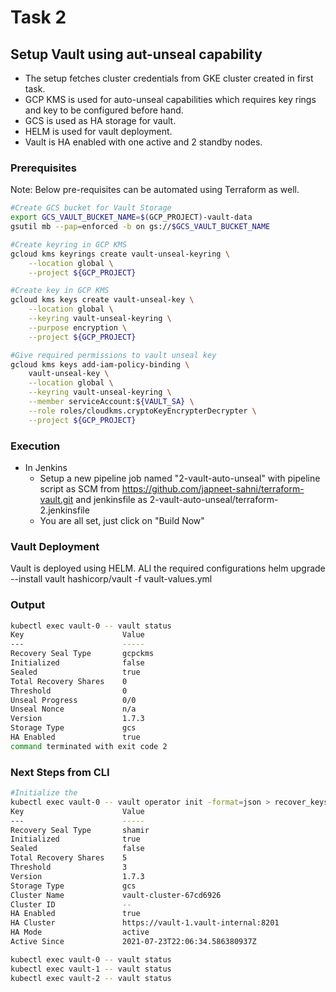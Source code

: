 # Task 2
## Setup Vault using aut-unseal capability

- The setup fetches cluster credentials from GKE cluster created in first task.
- GCP KMS is used for auto-unseal capabilities which requires key rings and key to be configured before hand.
- GCS is used as HA storage for vault.
- HELM is used for vault deployment.
- Vault is HA enabled with one active and 2 standby nodes.

### Prerequisites
Note: Below pre-requisites can be automated using Terraform as well.

```bash
#Create GCS bucket for Vault Storage
export GCS_VAULT_BUCKET_NAME=$(GCP_PROJECT)-vault-data
gsutil mb --pap=enforced -b on gs://$GCS_VAULT_BUCKET_NAME

#Create keyring in GCP KMS
gcloud kms keyrings create vault-unseal-keyring \
    --location global \
    --project ${GCP_PROJECT}

#Create key in GCP KMS
gcloud kms keys create vault-unseal-key \
    --location global \
    --keyring vault-unseal-keyring \
    --purpose encryption \
    --project ${GCP_PROJECT}

#Give required permissions to vault unseal key
gcloud kms keys add-iam-policy-binding \
    vault-unseal-key \
    --location global \
    --keyring vault-unseal-keyring \
    --member serviceAccount:${VAULT_SA} \
    --role roles/cloudkms.cryptoKeyEncrypterDecrypter \
    --project ${GCP_PROJECT}
```

### Execution
- In Jenkins
    - Setup a new pipeline job named "2-vault-auto-unseal" with pipeline script as SCM from https://github.com/japneet-sahni/terraform-vault.git and jenkinsfile as 2-vault-auto-unseal/terraform-2.jenkinsfile
    - You are all set, just click on "Build Now"

### Vault Deployment
Vault is deployed using HELM. ALl the required configurations
helm upgrade --install vault hashicorp/vault -f vault-values.yml

### Output
```bash
kubectl exec vault-0 -- vault status
Key                      Value
---                      -----
Recovery Seal Type       gcpckms
Initialized              false
Sealed                   true
Total Recovery Shares    0
Threshold                0
Unseal Progress          0/0
Unseal Nonce             n/a
Version                  1.7.3
Storage Type             gcs
HA Enabled               true
command terminated with exit code 2
```

### Next Steps from CLI
```bash
#Initialize the 
kubectl exec vault-0 -- vault operator init -format=json > recover_keys.json
Key                      Value
---                      -----
Recovery Seal Type       shamir
Initialized              true
Sealed                   false
Total Recovery Shares    5
Threshold                3
Version                  1.7.3
Storage Type             gcs
Cluster Name             vault-cluster-67cd6926
Cluster ID               --
HA Enabled               true
HA Cluster               https://vault-1.vault-internal:8201
HA Mode                  active
Active Since             2021-07-23T22:06:34.586380937Z

kubectl exec vault-0 -- vault status
kubectl exec vault-1 -- vault status
kubectl exec vault-2 -- vault status
```